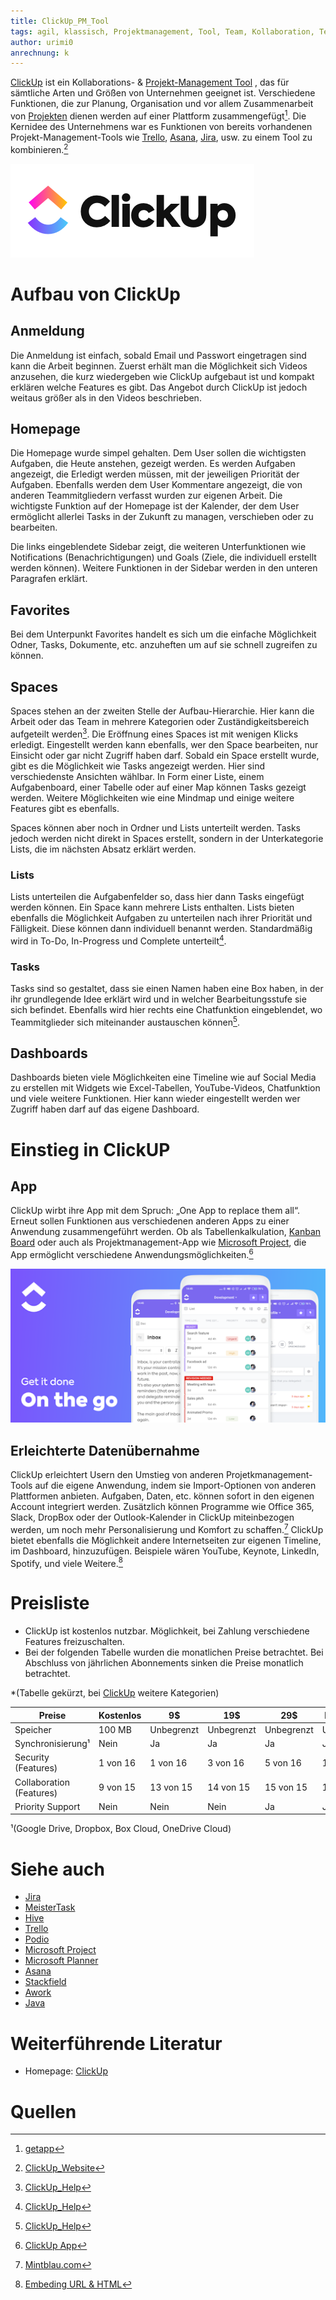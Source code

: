 ```yaml
---
title: ClickUp_PM_Tool
tags: agil, klassisch, Projektmanagement, Tool, Team, Kollaboration, Teammanagment, Aufgabenteilung
author: urimi0
anrechnung: k 
---
```


[ClickUp](https://clickup.com) ist ein Kollaborations- & [Projekt-Management Tool](Uebersicht_PM_Tools.md) , das für sämtliche Arten und Größen von Unternehmen geeignet ist. Verschiedene Funktionen, die zur Planung, Organisation und vor allem Zusammenarbeit von [Projekten](Projekt.md) dienen werden auf einer Plattform zusammengefügt[^2]. Die Kernidee des Unternehmens war es Funktionen von bereits vorhandenen Projekt-Management-Tools wie [Trello](Trello_PM_Tool.md), [Asana](Asana_PM_Tool.md), [Jira](Jira_PM_Tool.md), usw. zu einem Tool zu kombinieren.[^1]

![ClickUp_Logo](ClickUp_PM_Tool/logo.png)

# Aufbau von ClickUp

## Anmeldung

Die Anmeldung ist einfach, sobald Email und Passwort eingetragen sind kann die Arbeit beginnen. 
Zuerst erhält man die Möglichkeit sich Videos anzusehen, die kurz wiedergeben wie ClickUp aufgebaut ist und kompakt erklären welche Features es gibt. 
Das Angebot durch ClickUp ist jedoch weitaus größer als in den Videos beschrieben.

## Homepage

Die Homepage wurde simpel gehalten. Dem User sollen die wichtigsten Aufgaben, die Heute anstehen, gezeigt werden. Es werden Aufgaben angezeigt, die Erledigt werden
müssen, mit der jeweiligen Priorität der Aufgaben. 
Ebenfalls werden dem User Kommentare angezeigt, die von anderen Teammitgliedern verfasst wurden zur eigenen Arbeit. 
Die wichtigste Funktion auf der Homepage ist der Kalender, der dem User ermöglicht allerlei Tasks in der Zukunft zu managen, verschieben oder zu bearbeiten.

Die links eingeblendete Sidebar zeigt, die weiteren Unterfunktionen wie Notifications (Benachrichtigungen) und Goals (Ziele, die individuell
erstellt werden können). Weitere Funktionen in der Sidebar werden in den unteren Paragrafen erklärt.

## Favorites

Bei dem Unterpunkt Favorites handelt es sich um die einfache Möglichkeit Odner, Tasks, Dokumente, etc. anzuheften um auf sie schnell zugreifen zu können.

## Spaces 

Spaces stehen an der zweiten Stelle der Aufbau-Hierarchie. Hier kann die Arbeit oder das Team in mehrere Kategorien oder Zuständigkeitsbereich aufgeteilt werden[^3]. Die Eröffnung eines Spaces ist mit wenigen Klicks erledigt. Eingestellt werden kann ebenfalls, wer den Space bearbeiten, nur Einsicht oder gar nicht Zugriff haben darf. Sobald ein Space erstellt wurde, gibt es die Möglichkeit wie Tasks angezeigt werden. Hier sind verschiedenste Ansichten wählbar. In Form einer Liste, einem
Aufgabenboard, einer Tabelle oder auf einer Map können Tasks gezeigt werden. 
Weitere Möglichkeiten wie eine Mindmap und einige weitere Features gibt es ebenfalls. 

Spaces können aber noch in Ordner und Lists unterteilt werden. Tasks jedoch werden nicht direkt in Spaces erstellt, sondern in der Unterkategorie Lists, die im nächsten Absatz erklärt werden.

### Lists

Lists unterteilen die Aufgabenfelder so, dass hier dann Tasks eingefügt werden können. Ein Space kann mehrere Lists enthalten. 
Lists bieten ebenfalls die Möglichkeit Aufgaben zu unterteilen nach ihrer Priorität und Fälligkeit. Diese können dann individuell benannt werden. Standardmäßig wird in To-Do, In-Progress und Complete unterteilt[^3].

### Tasks

Tasks sind so gestaltet, dass sie einen Namen haben eine Box haben, in der ihr grundlegende Idee erklärt wird und in welcher Bearbeitungsstufe sie sich befindet.
Ebenfalls wird hier rechts eine Chatfunktion eingeblendet, wo Teammitglieder sich miteinander austauschen können[^3].

## Dashboards

Dashboards bieten viele Möglichkeiten eine Timeline wie auf Social Media zu erstellen mit Widgets wie Excel-Tabellen, YouTube-Videos, Chatfunktion und viele
weitere Funktionen. Hier kann wieder eingestellt werden wer Zugriff haben darf auf das eigene Dashboard. 

# Einstieg in ClickUP
## App 

ClickUp wirbt ihre App mit dem Spruch: „One App to replace them all“. Erneut sollen Funktionen aus verschiedenen anderen Apps zu einer Anwendung zusammengeführt
werden. Ob als Tabellenkalkulation, [Kanban Board](Kanban_Board.md) oder auch als Projektmanagement-App wie [Microsoft Project](Microsoft_Project_PM_Tool.md), die
App ermöglicht verschiedene Anwendungsmöglichkeiten.[^6]

![ClickUp_APP](ClickUp_PM_Tool/ClickUp_APP.png)

## Erleichterte Datenübernahme

ClickUp erleichtert Usern den Umstieg von anderen Projetkmanagement-Tools auf die eigene Anwendung, indem sie Import-Optionen von anderen Plattformen anbieten.
Aufgaben, Daten, etc. können sofort in den eigenen Account integriert werden. Zusätzlich können Programme wie Office 365, Slack, DropBox oder der Outlook-Kalender
in ClickUp miteinbezogen werden, um noch mehr Personalisierung und Komfort zu schaffen.[^4] 
ClickUp bietet ebenfalls die Möglichkeit andere Internetseiten zur eigenen Timeline, im Dashboard, hinzuzufügen. Beispiele wären YouTube, Keynote, LinkedIn,
Spotify, und viele Weitere.[^5]

# Preisliste

* ClickUp ist kostenlos nutzbar. Möglichkeit, bei Zahlung verschiedene Features freizuschalten.
* Bei der folgenden Tabelle wurden die monatlichen Preise betrachtet. Bei Abschluss von jährlichen Abonnements sinken die Preise monatlich betrachtet.

*(Tabelle gekürzt, bei [ClickUp](https://clickup.com) weitere Kategorien) 

|   Preise            |   Kostenlos   |      9$       |     19$      |      29$      |  Enterprise   |
| ---------------------- | ------------- | ------------- | ------------ | ------------- | ------------  |
|   Speicher             | 100 MB        | Unbegrenzt    | Unbegrenzt   |  Unbegrenzt   |  Unbegrenzt   |
|Synchronisierung¹       | Nein          | Ja            | Ja           |  Ja           | Ja            |
|Security (Features)     | 1 von 16      | 1 von 16      |     3 von 16 |     5 von 16  |    16 von 16  |
|Collaboration (Features)|     9 von 15  |    13 von 15  |    14 von 15 |    15 von 15  |    15 von 15  |
| Priority Support       | Nein          | Nein          | Nein         | Ja            | Ja            |


¹(Google Drive, Dropbox, Box Cloud, OneDrive Cloud)

# Siehe auch

* [Jira](Jira_PM_Tool.md)
* [MeisterTask](MeisterTask_PM_Tool.md)
* [Hive](Hive_PM_Tool.md)
* [Trello](Trello_PM_Tool.md)
* [Podio](Podio_PM_Tool.md)
* [Microsoft Project](Microsoft_Project_PM_Tool.md)
* [Microsoft Planner](Microsoft_Planner_PM_Tool.md)
* [Asana](Asana_PM_Tool.md)
* [Stackfield](Stackfield_PM_Tool.md)
* [Awork](Awork_PM_Tool.md)
* [Java](Java_PM_Tool.md)

# Weiterführende Literatur

* Homepage: [ClickUp](https://clickup.com)

# Quellen

[^1]: [ClickUp_Website](https://clickup.com)
[^2]: [getapp](https://www.getapp.de/software/106331/clickup#features)
[^3]: [ClickUp_Help](https://docs.clickup.com/en/)
[^4]: [Mintblau.com](https://www.mintblau.com/blog/projektmanagement-mit-clickup)
[^5]: [Embeding URL & HTML](https://docs.clickup.com/en/articles/2934308-embed-view)
[^6]: [ClickUp App](https://publishingblog.ch/wie-kann-clickup-eine-app-fuer-alles-sein/)
